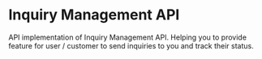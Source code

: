 # Inquiry Management API
API implementation of Inquiry Management API. Helping you to provide feature for user / customer to send inquiries to you and track their status. 
